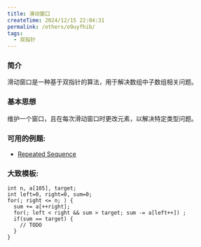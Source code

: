 ```yaml
---
title: 滑动窗口
createTime: 2024/12/15 22:04:31
permalink: /others/o9uyfhib/
tags: 
  - 双指针
---
```


### 简介

滑动窗口是一种基于双指针的算法，用于解决数组中子数组相关问题。

### 基本思想

维护一个窗口，且在每次滑动窗口时更改元素，以解决特定类型问题。

### 可用的例题: 

- [Repeated Sequence](https://atcoder.jp/contests/abc384/tasks/abc384_d)

### 大致模板:

```cpp{4-8}
int n, a[105], target;
int left=0, right=0, sum=0;
for(; right <= n; ) {
  sum += a[++right];
  for(; left < right && sum > target; sum -= a[left++]) ;
  if(sum == target) {
    // TODO
  }
}
```
